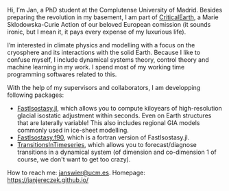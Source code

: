 Hi, I’m Jan, a PhD student at the Complutense University of Madrid. Besides preparing the revolution in my basement, I am part of [CriticalEarth](https://www.criticalearth.eu/), a Marie Sklodowska-Curie Action of our beloved European comission (it sounds ironic, but I mean it, it pays every expense of my luxurious life).

I’m interested in climate physics and modelling with a focus on the cryosphere and its interactions with the solid Earth. Because I like to confuse myself, I include dynamical systems theory, control theory and machine learning in my work. I spend most of my working time programming softwares related to this.

With the help of my supervisors and collaborators, I am developping following packages:
- [FastIsostasy.jl](https://github.com/JanJereczek/FastIsostasy.jl), which allows you to compute kiloyears of high-resolution glacial isostatic adjustment within seconds. Even on Earth structures that are laterally variable! This also includes regional GIA models commonly used in ice-sheet modelling.
- [FastIsostasy.f90](https://github.com/palma-ice/isostasy), which is a fortran version of FastIsostasy.jl.
- [TransitionsInTimeseries](https://github.com/JuliaDynamics/TransitionsInTimeseries.jl), which allows you to forecast/diagnose transitions in a dynamical system (of dimension and co-dimension 1 of course, we don't want to get too crazy). 


How to reach me: janswier@ucm.es.
Homepage: https://janjereczek.github.io/


<!---
JanJereczek/JanJereczek is a ✨ special ✨ repository because its `README.md` (this file) appears on your GitHub profile.
You can click the Preview link to take a look at your changes.
- 💞️ I’m looking to collaborate on ...
I’m currently learning ...

--->
